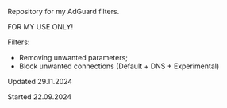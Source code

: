 Repository for my AdGuard filters.

FOR MY USE ONLY!

Filters:
- Removing unwanted parameters;
- Block unwanted connections (Default + DNS + Experimental)

Updated 29.11.2024

Started 22.09.2024
